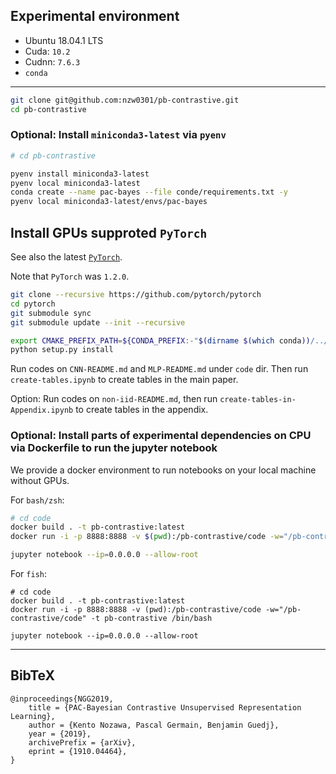 ## Experimental environment

- Ubuntu 18.04.1 LTS
- Cuda: `10.2`
- Cudnn: `7.6.3`
- `conda`

---


```bash
git clone git@github.com:nzw0301/pb-contrastive.git
cd pb-contrastive
```

### Optional: Install `miniconda3-latest` via `pyenv`

```bash
# cd pb-contrastive

pyenv install miniconda3-latest
pyenv local miniconda3-latest
conda create --name pac-bayes --file conde/requirements.txt -y
pyenv local miniconda3-latest/envs/pac-bayes
```

## Install GPUs supproted `PyTorch`

See also the latest [`PyTorch`](https://github.com/pytorch/pytorch#from-source).

Note that `PyTorch` was `1.2.0`.

```bash
git clone --recursive https://github.com/pytorch/pytorch
cd pytorch
git submodule sync
git submodule update --init --recursive

export CMAKE_PREFIX_PATH=${CONDA_PREFIX:-"$(dirname $(which conda))/../"}
python setup.py install
```

Run codes on `CNN-README.md` and `MLP-README.md` under `code` dir.
Then run `create-tables.ipynb` to create tables in the main paper.

Option:
Run codes on `non-iid-README.md`, then run `create-tables-in-Appendix.ipynb` to create tables in the appendix.

### Optional: Install parts of experimental dependencies on CPU via Dockerfile to run the jupyter notebook

We provide a docker environment to run notebooks on your local machine without GPUs.

For `bash/zsh`:

```bash
# cd code
docker build . -t pb-contrastive:latest
docker run -i -p 8888:8888 -v $(pwd):/pb-contrastive/code -w="/pb-contrastive/code" -t pb-contrastive /bin/bash

jupyter notebook --ip=0.0.0.0 --allow-root
```

For `fish`:

```fish
# cd code
docker build . -t pb-contrastive:latest
docker run -i -p 8888:8888 -v (pwd):/pb-contrastive/code -w="/pb-contrastive/code" -t pb-contrastive /bin/bash

jupyter notebook --ip=0.0.0.0 --allow-root
```

---

## BibTeX

```
@inproceedings{NGG2019,
    title = {PAC-Bayesian Contrastive Unsupervised Representation Learning},
    author = {Kento Nozawa, Pascal Germain, Benjamin Guedj},
    year = {2019},
    archivePrefix = {arXiv},
    eprint = {1910.04464},
}
```
